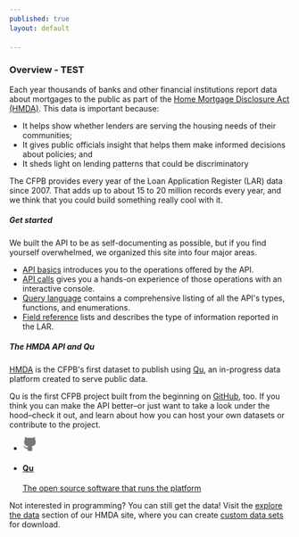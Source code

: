 ```yaml
---
published: true
layout: default

---
```

### Overview - TEST

Each year thousands of banks and other financial institutions report data about mortgages to the public as part of the [Home Mortgage Disclosure Act (HMDA)](http://www.consumerfinance.gov/hmda/#video). This data is important because:

- It helps show whether lenders are serving the housing needs of their communities;
- It gives public officials insight that helps them make informed decisions about policies; and
- It sheds light on lending patterns that could be discriminatory

The CFPB provides every year of the Loan Application Register (LAR) data since 2007. That adds up to about 15 to 20 million records every year, and we think that you could build something really cool with it. 

##### Get started
We built the API to be as self-documenting as possible, but if you find yourself overwhelmed, we organized this site into four major areas.

- [API basics](basics.html) introduces you to the operations offered by the API.
- [API calls](console/) gives you a hands-on experience of those operations with an interactive console.
- [Query language](queries.html) contains a comprehensive listing of all the API's types, functions, and enumerations.
- [Field reference](fields.html) lists and describes the type of information reported in the LAR.

##### The HMDA API and Qu

[HMDA](http://www.consumerfinance.gov/hmda) is the CFPB's first dataset to publish using [Qu](http://cfpb.github.io/qu/), an in-progress data platform created to serve public data.

Qu is the first CFPB project built from the beginning on [GitHub](https://github.com/cfpb/), too. If you think you can make the API better–or just want to take a look under the hood–check it out, and learn about how you can host your own datasets or contribute to the project. 

<ul class="repo-list">
  <li class="list-icon">
    <p class="image-wrap">
      <img src="../static/img/octocat.png" width="25px" title="Github">
    </p>
  </li>
  <li>
    <a href="https://github.com/cfpb/qu">
     <h4>Qu</h4>
      <p>The open source software that runs the platform</p>
    </a>
  </li>
</ul>
<body id="overview"></body>


Not interested in programming? You can still get the data! Visit the [explore the data](http://www.consumerfinance.gov/hmda/explore) section of our HMDA site, where you can create [custom data sets](http://consumerfinance.gov/hmda/explore.html) for download.
